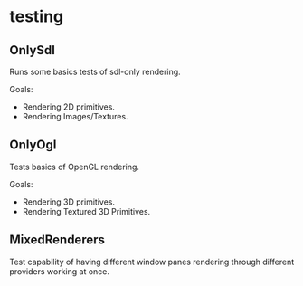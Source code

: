 # testing

## OnlySdl

Runs some basics tests of sdl-only rendering.

Goals:
  * Rendering 2D primitives.
  * Rendering Images/Textures.

## OnlyOgl

Tests basics of OpenGL rendering.

Goals:
  * Rendering 3D primitives.
  * Rendering Textured 3D Primitives.

## MixedRenderers

Test capability of having different window panes rendering through different providers working at once.
